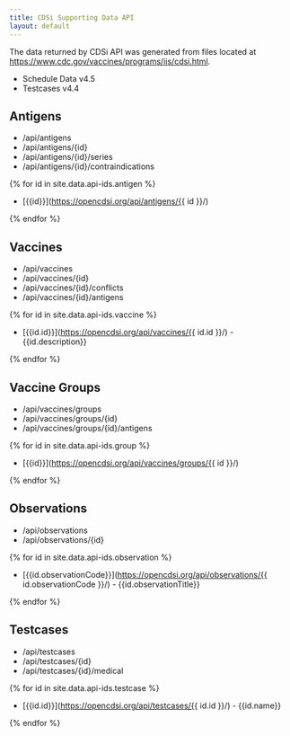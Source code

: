 ```yaml
---
title: CDSi Supporting Data API
layout: default
---
```

The data returned by CDSi API was generated from files located at https://www.cdc.gov/vaccines/programs/iis/cdsi.html. 

* Schedule Data v4.5
* Testcases v4.4

## Antigens

* /api/antigens
* /api/antigens/{id}
* /api/antigens/{id}/series
* /api/antigens/{id}/contraindications

{% for id in site.data.api-ids.antigen %}

* [{{id}}](https://opencdsi.org/api/antigens/{{ id }}/)

{% endfor %}

## Vaccines

* /api/vaccines
* /api/vaccines/{id}
* /api/vaccines/{id}/conflicts
* /api/vaccines/{id}/antigens

{% for id in site.data.api-ids.vaccine %}

* [{{id.id}}](https://opencdsi.org/api/vaccines/{{ id.id }}/) - {{id.description}}

{% endfor %}

## Vaccine Groups

* /api/vaccines/groups
* /api/vaccines/groups/{id}
* /api/vaccines/groups/{id}/antigens

{% for id in site.data.api-ids.group %}

* [{{id}}](https://opencdsi.org/api/vaccines/groups/{{ id }}/)

{% endfor %}

## Observations

* /api/observations
* /api/observations/{id}

{% for id in site.data.api-ids.observation %}

* [{{id.observationCode}}](https://opencdsi.org/api/observations/{{ id.observationCode }}/) - {{id.observationTitle}}

{% endfor %}

## Testcases

* /api/testcases
* /api/testcases/{id}
* /api/testcases/{id}/medical


{% for id in site.data.api-ids.testcase %}

* [{{id.id}}](https://opencdsi.org/api/testcases/{{ id.id }}/) - {{id.name}}

{% endfor %}


